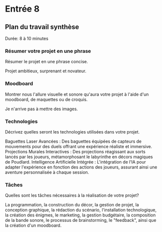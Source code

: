 # Entrée 8
## Plan du travail synthèse
Durée: 8 à 10 minutes

### Résumer votre projet en une phrase
Résumer le projet en une phrase concise.   

Projet ambitieux, surprenant et novateur.

### Moodboard
Montrer nous l'allure visuelle et sonore qu'aura votre projet à l'aide d'un moodboard, de maquettes ou de croquis. 

Je n'arrive pas à mettre des images.

### Technologies
Décrivez quelles seront les technologies utilisées dans votre projet. 

Baguettes Laser Avancées : Des baguettes équipées de capteurs de mouvements pour des duels offrant une expérience réaliste et immersive.
Projections Murales Interactives : Des projections réagissant aux sorts lancés par les joueurs, métamorphosant le labyrinthe en décors magiques de Poudlard.
Intelligence Artificielle Intégrée : L'intégration de l'IA pour adapter l'expérience en fonction des actions des joueurs, assurant ainsi une aventure personnalisée à chaque session.

### Tâches
Quelles sont les tâches nécessaires à la réalisation de votre projet? 

La programmation, la construction du décor, la gestion de projet, la conception graphique, la rédaction du scénario, l'installation technologique, la création des énigmes, le marketing, la gestion budgétaire, la composition de la bande sonore, le processus de brainstorming, le "feedback", ainsi que la création d'un moodboard.

